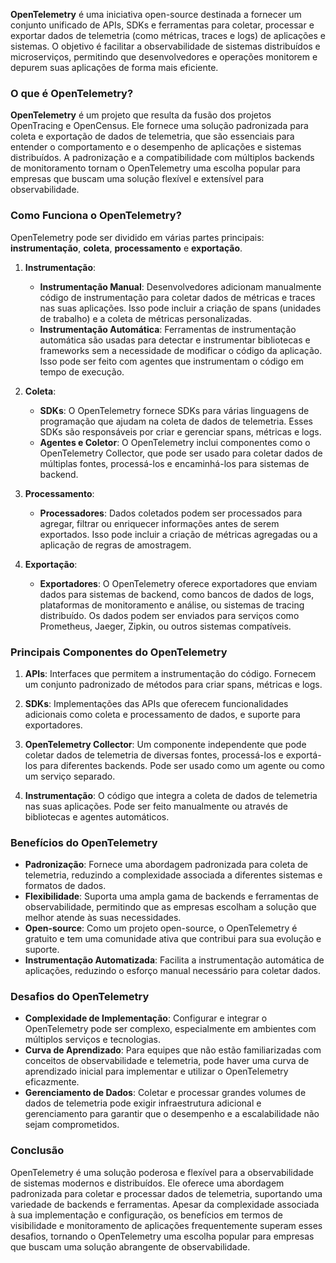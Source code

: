 **OpenTelemetry** é uma iniciativa open-source destinada a fornecer um conjunto unificado de APIs, SDKs e ferramentas para coletar, processar e exportar dados de telemetria (como métricas, traces e logs) de aplicações e sistemas. O objetivo é facilitar a observabilidade de sistemas distribuídos e microserviços, permitindo que desenvolvedores e operações monitorem e depurem suas aplicações de forma mais eficiente.

### **O que é OpenTelemetry?**

**OpenTelemetry** é um projeto que resulta da fusão dos projetos OpenTracing e OpenCensus. Ele fornece uma solução padronizada para coleta e exportação de dados de telemetria, que são essenciais para entender o comportamento e o desempenho de aplicações e sistemas distribuídos. A padronização e a compatibilidade com múltiplos backends de monitoramento tornam o OpenTelemetry uma escolha popular para empresas que buscam uma solução flexível e extensível para observabilidade.

### **Como Funciona o OpenTelemetry?**

OpenTelemetry pode ser dividido em várias partes principais: **instrumentação**, **coleta**, **processamento** e **exportação**.

1. **Instrumentação**:
    
    - **Instrumentação Manual**: Desenvolvedores adicionam manualmente código de instrumentação para coletar dados de métricas e traces nas suas aplicações. Isso pode incluir a criação de spans (unidades de trabalho) e a coleta de métricas personalizadas.
    - **Instrumentação Automática**: Ferramentas de instrumentação automática são usadas para detectar e instrumentar bibliotecas e frameworks sem a necessidade de modificar o código da aplicação. Isso pode ser feito com agentes que instrumentam o código em tempo de execução.
2. **Coleta**:
    
    - **SDKs**: O OpenTelemetry fornece SDKs para várias linguagens de programação que ajudam na coleta de dados de telemetria. Esses SDKs são responsáveis por criar e gerenciar spans, métricas e logs.
    - **Agentes e Coletor**: O OpenTelemetry inclui componentes como o OpenTelemetry Collector, que pode ser usado para coletar dados de múltiplas fontes, processá-los e encaminhá-los para sistemas de backend.
3. **Processamento**:
    
    - **Processadores**: Dados coletados podem ser processados para agregar, filtrar ou enriquecer informações antes de serem exportados. Isso pode incluir a criação de métricas agregadas ou a aplicação de regras de amostragem.
4. **Exportação**:
    
    - **Exportadores**: O OpenTelemetry oferece exportadores que enviam dados para sistemas de backend, como bancos de dados de logs, plataformas de monitoramento e análise, ou sistemas de tracing distribuído. Os dados podem ser enviados para serviços como Prometheus, Jaeger, Zipkin, ou outros sistemas compatíveis.

### **Principais Componentes do OpenTelemetry**

1. **APIs**: Interfaces que permitem a instrumentação do código. Fornecem um conjunto padronizado de métodos para criar spans, métricas e logs.
    
2. **SDKs**: Implementações das APIs que oferecem funcionalidades adicionais como coleta e processamento de dados, e suporte para exportadores.
    
3. **OpenTelemetry Collector**: Um componente independente que pode coletar dados de telemetria de diversas fontes, processá-los e exportá-los para diferentes backends. Pode ser usado como um agente ou como um serviço separado.
    
4. **Instrumentação**: O código que integra a coleta de dados de telemetria nas suas aplicações. Pode ser feito manualmente ou através de bibliotecas e agentes automáticos.
    

### **Benefícios do OpenTelemetry**

- **Padronização**: Fornece uma abordagem padronizada para coleta de telemetria, reduzindo a complexidade associada a diferentes sistemas e formatos de dados.
- **Flexibilidade**: Suporta uma ampla gama de backends e ferramentas de observabilidade, permitindo que as empresas escolham a solução que melhor atende às suas necessidades.
- **Open-source**: Como um projeto open-source, o OpenTelemetry é gratuito e tem uma comunidade ativa que contribui para sua evolução e suporte.
- **Instrumentação Automatizada**: Facilita a instrumentação automática de aplicações, reduzindo o esforço manual necessário para coletar dados.

### **Desafios do OpenTelemetry**

- **Complexidade de Implementação**: Configurar e integrar o OpenTelemetry pode ser complexo, especialmente em ambientes com múltiplos serviços e tecnologias.
- **Curva de Aprendizado**: Para equipes que não estão familiarizadas com conceitos de observabilidade e telemetria, pode haver uma curva de aprendizado inicial para implementar e utilizar o OpenTelemetry eficazmente.
- **Gerenciamento de Dados**: Coletar e processar grandes volumes de dados de telemetria pode exigir infraestrutura adicional e gerenciamento para garantir que o desempenho e a escalabilidade não sejam comprometidos.

### **Conclusão**

OpenTelemetry é uma solução poderosa e flexível para a observabilidade de sistemas modernos e distribuídos. Ele oferece uma abordagem padronizada para coletar e processar dados de telemetria, suportando uma variedade de backends e ferramentas. Apesar da complexidade associada à sua implementação e configuração, os benefícios em termos de visibilidade e monitoramento de aplicações frequentemente superam esses desafios, tornando o OpenTelemetry uma escolha popular para empresas que buscam uma solução abrangente de observabilidade.